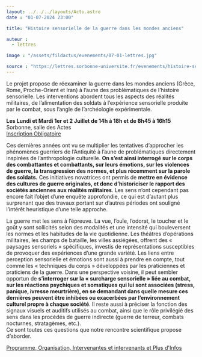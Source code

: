 ```yaml
---
layout: ../../../layouts/Actu.astro
date : "01-07-2024 23:00"

title: "Histoire sensorielle de la guerre dans les mondes anciens"

auteur :
  - lettres

image : "/assets/fildactus/evenements/07-01-lettres.jpg"

source : "https://lettres.sorbonne-universite.fr/evenements/histoire-sensorielle-de-la-guerre-dans-les-mondes-anciens"
---
```


Le projet propose de réexaminer la guerre dans les mondes anciens (Grèce, Rome, Proche-Orient et Iran) à l’aune des problématiques de l’histoire sensorielle. Les interventions abordent tous les aspects des réalités militaires, de l’alimentation des soldats à l’expérience sensorielle produite par le combat, sous l’angle de l’archéologie expérimentale.

__Les Lundi et Mardi 1er et 2 Juillet de 14h à 18h et de 8h45 à 16h15__  
Sorbonne, salle des Actes  
[Inscription Obligatoire](https://dropsu.sorbonne-universite.fr/s/7574gDRNciddHrc)

Ces dernières années ont vu se multiplier les tentatives d’approcher les phénomènes guerriers de l’Antiquité à l’aune de problématiques directement inspirées de l’anthropologie culturelle. __On s’est ainsi interrogé sur le corps des combattantes et combattants, sur leurs émotions, sur les violences de guerre, la transgression des normes, et plus récemment sur la parole des soldats.__ Ces initiatives novatrices ont permis de __mettre en évidence des cultures de guerre originales, et donc d’historiciser le rapport des sociétés anciennes aux réalités militaires__. Les sens n’ont cependant pas encore fait l’objet d’une enquête approfondie, ce qui est d’autant plus surprenant que des travaux portant sur d’autres périodes ont souligné l’intérêt heuristique d’une telle approche.

La guerre met les sens à l’épreuve. La vue, l’ouïe, l’odorat, le toucher et le goût y sont sollicités selon des modalités et une intensité qui bouleversent les normes et les habitudes de la vie quotidienne. Les théâtres d’opérations militaires, les champs de bataille, les villes assiégées, offrent des « paysages sensoriels » spécifiques, investis de représentations susceptibles de provoquer des expériences d’une grande variété. Les liens entre perception sensorielle et émotions sont aussi à prendre en compte, tout comme les « techniques du corps » développées par les praticiennes et praticiens de la guerre. Dans une perspective voisine, il peut sembler opportun de __s’interroger sur la « surcharge sensorielle » liée au combat, sur les réactions psychiques et somatiques qui lui sont associées (stress, panique, ivresse meurtrière), en se demandant dans quelle mesure ces dernières peuvent être inhibées ou exacerbées par l’environnement culturel propre à chaque société__. Il reste aussi à préciser la fonction des signaux visuels et auditifs utilisés au combat, ainsi que le rôle privilégié des sens dans les procédés de guerre indirecte (guerre de terreur, combats nocturnes, stratagèmes, etc.).  
Ce sont toutes ces questions que notre rencontre scientifique propose d’aborder.

[Programme, Organisation, Intervenantes et intervenants et Plus d'Infos](https://lettres.sorbonne-universite.fr/evenements/histoire-sensorielle-de-la-guerre-dans-les-mondes-anciens)